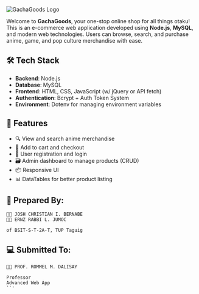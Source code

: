 ![GachaGoods Logo](https://i.imgur.com/pU9ixvq.png)

Welcome to **GachaGoods**, your one-stop online shop for all things otaku! This is an e-commerce web application developed using **Node.js**, **MySQL**, and modern web technologies. Users can browse, search, and purchase anime, game, and pop culture merchandise with ease.

## 🛠 Tech Stack

* **Backend**: Node.js
* **Database**: MySQL
* **Frontend**: HTML, CSS, JavaScript (w/ jQuery or API fetch)
* **Authentication**: Bcrypt + Auth Token System
* **Environment**: Dotenv for managing environment variables

## 🚀 Features

* 🔍 View and search anime merchandise
* 🛒 Add to cart and checkout
* 👤 User registration and login
* 🗃 Admin dashboard to manage products (CRUD)
* 📦 Responsive UI
* 📊 DataTables for better product listing

## 🤞 Prepared By:

```
👨‍💻 JOSH CHRISTIAN I. BERNABE
👨‍💻 ERNZ RABBI L. JUMOC

of BSIT-S-T-2A-T, TUP Taguig
```

## 💻 Submitted To:

```
👨‍💻 PROF. ROMMEL M. DALISAY

Professor
Advanced Web App
``'